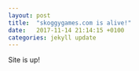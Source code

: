 ```yaml
---
layout: post
title:  "skoggygames.com is alive!"
date:   2017-11-14 21:14:15 +0100
categories: jekyll update
---
```


<p>Site is up!</p>